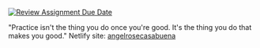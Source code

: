 [![Review Assignment Due Date](https://classroom.github.com/assets/deadline-readme-button-24ddc0f5d75046c5622901739e7c5dd533143b0c8e959d652212380cedb1ea36.svg)](https://classroom.github.com/a/nn2YhwXT)

"Practice isn't the thing you do once you're good. It's the thing you do that makes you good."
Netlify site: 
[angelrosecasabuena](https://casabuena.netlify.app/)